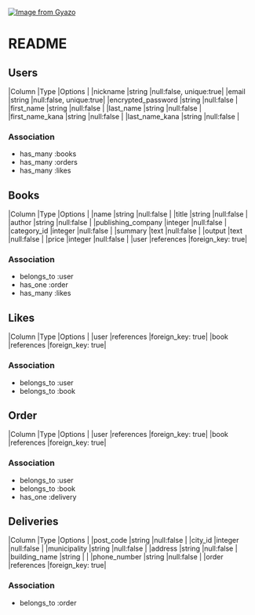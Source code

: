 
[![Image from Gyazo](https://i.gyazo.com/ee430924f7b41837be317d87374cbe43.gif)](https://gyazo.com/ee430924f7b41837be317d87374cbe43)

# README

## Users
|Column                |Type   |Options                |
|nickname              |string |null:false, unique:true|
|email                 |string |null:false, unique:true|
|encrypted_password    |string |null:false             |
|first_name            |string |null:false             |
|last_name             |string |null:false             |
|first_name_kana       |string |null:false             |
|last_name_kana        |string |null:false             |

### Association
- has_many :books
- has_many :orders
- has_many :likes

## Books
|Column             |Type       |Options          |
|name               |string     |null:false       |
|title              |string     |null:false       |
|author             |string     |null:false       |
|publishing_company |integer    |null:false       |
|category_id        |integer    |null:false       |
|summary            |text       |null:false       |
|output             |text       |null:false       |
|price              |integer    |null:false       |
|user               |references |foreign_key: true|

### Association
- belongs_to :user
- has_one    :order
- has_many :likes

## Likes
|Column         |Type         |Options          |
|user           |references   |foreign_key: true|
|book           |references   |foreign_key: true|

### Association
- belongs_to    :user
- belongs_to    :book

## Order
|Column         |Type         |Options          |
|user           |references   |foreign_key: true|
|book           |references   |foreign_key: true|

### Association
- belongs_to    :user
- belongs_to    :book
- has_one       :delivery

## Deliveries
|Column             |Type       |Options          |
|post_code          |string     |null:false       |
|city_id            |integer    |null:false       |
|municipality       |string     |null:false       |
|address            |string     |null:false       |
|building_name      |string     |                 |
|phone_number       |string     |null:false       |
|order              |references |foreign_key: true|

### Association
- belongs_to     :order